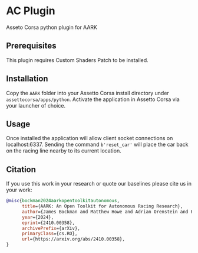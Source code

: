 # AC Plugin
Asseto Corsa python plugin for AARK

## Prerequisites
This plugin requires Custom Shaders Patch to be installed.

## Installation
Copy the `AARK` folder into your Assetto Corsa install directory under `assettocorsa/apps/python`.
Activate the application in Assetto Corsa via your launcher of choice.

## Usage
Once installed the application will allow client socket connections on localhost:6337.
Sending the command `b'reset_car'` will place the car back on the racing line nearby to its current location.

## Citation
If you use this work in your research or quote our baselines please cite us in your work:
```BibTeX
@misc{bockman2024aarkopentoolkitautonomous,
      title={AARK: An Open Toolkit for Autonomous Racing Research}, 
      author={James Bockman and Matthew Howe and Adrian Orenstein and Feras Dayoub},
      year={2024},
      eprint={2410.00358},
      archivePrefix={arXiv},
      primaryClass={cs.RO},
      url={https://arxiv.org/abs/2410.00358}, 
}
```